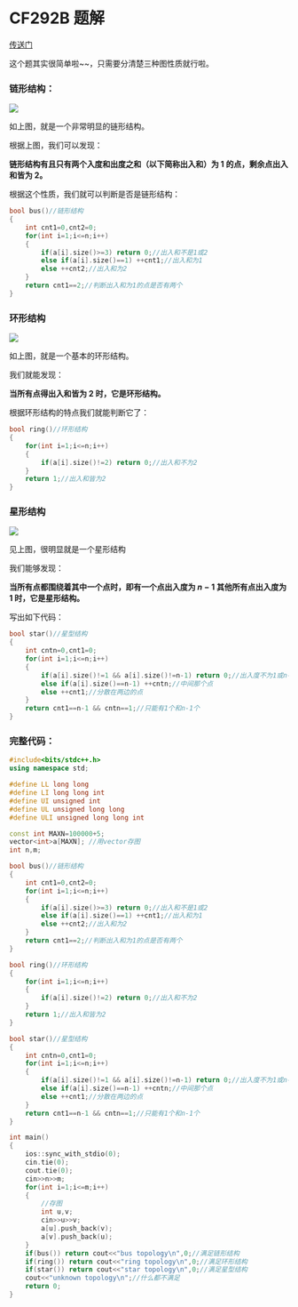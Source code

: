 # CF292B 题解

[传送门](https://www.luogu.com.cn/problem/CF292B)

这个题其实很简单啦~~，只需要分清楚三种图性质就行啦。

### 链形结构：

![](https://cdn.luogu.com.cn/upload/image_hosting/qsrx04hj.png)

如上图，就是一个非常明显的链形结构。

根据上图，我们可以发现：

**链形结构有且只有两个入度和出度之和（以下简称出入和）为 $1$ 的点，剩余点出入和皆为 $2$。**

根据这个性质，我们就可以判断是否是链形结构：

```cpp
bool bus()//链形结构
{
	int cnt1=0,cnt2=0;
	for(int i=1;i<=n;i++)
	{
		if(a[i].size()>=3) return 0;//出入和不是1或2
		else if(a[i].size()==1) ++cnt1;//出入和为1
		else ++cnt2;//出入和为2
	}
	return cnt1==2;//判断出入和为1的点是否有两个
}
```

### 环形结构

![](https://cdn.luogu.com.cn/upload/image_hosting/7cgxt5n7.png)

如上图，就是一个基本的环形结构。

我们就能发现：

**当所有点得出入和皆为 $2$ 时，它是环形结构。**

根据环形结构的特点我们就能判断它了：

```cpp
bool ring()//环形结构
{
	for(int i=1;i<=n;i++)
	{
		if(a[i].size()!=2) return 0;//出入和不为2
	}
	return 1;//出入和皆为2
}
```

### 星形结构

![](https://cdn.luogu.com.cn/upload/image_hosting/bu9sno2y.png)

见上图，很明显就是一个星形结构

我们能够发现：

**当所有点都围绕着其中一个点时，即有一个点出入度为 $n - 1$ 其他所有点出入度为 $1$ 时，它是星形结构。**

写出如下代码：

```cpp
bool star()//星型结构
{
	int cntn=0,cnt1=0;
	for(int i=1;i<=n;i++)
	{
		if(a[i].size()!=1 && a[i].size()!=n-1) return 0;//出入度不为1或n-1
		else if(a[i].size()==n-1) ++cntn;//中间那个点
		else ++cnt1;//分散在两边的点
	}
	return cnt1==n-1 && cntn==1;//只能有1个和n-1个
}
```

### 完整代码：

```cpp
#include<bits/stdc++.h>
using namespace std;

#define LL long long
#define LI long long int
#define UI unsigned int
#define UL unsigned long long
#define ULI unsigned long long int

const int MAXN=100000+5;
vector<int>a[MAXN]; //用vector存图
int n,m;

bool bus()//链形结构
{
	int cnt1=0,cnt2=0;
	for(int i=1;i<=n;i++)
	{
		if(a[i].size()>=3) return 0;//出入和不是1或2
		else if(a[i].size()==1) ++cnt1;//出入和为1
		else ++cnt2;//出入和为2
	}
	return cnt1==2;//判断出入和为1的点是否有两个
}

bool ring()//环形结构
{
	for(int i=1;i<=n;i++)
	{
		if(a[i].size()!=2) return 0;//出入和不为2
	}
	return 1;//出入和皆为2
}

bool star()//星型结构
{
	int cntn=0,cnt1=0;
	for(int i=1;i<=n;i++)
	{
		if(a[i].size()!=1 && a[i].size()!=n-1) return 0;//出入度不为1或n-1
		else if(a[i].size()==n-1) ++cntn;//中间那个点
		else ++cnt1;//分散在两边的点
	}
	return cnt1==n-1 && cntn==1;//只能有1个和n-1个
}

int main()
{
    ios::sync_with_stdio(0);
	cin.tie(0);
	cout.tie(0);
	cin>>n>>m;
	for(int i=1;i<=m;i++)
	{
        //存图
		int u,v;
		cin>>u>>v;
		a[u].push_back(v);
		a[v].push_back(u);
	}
	if(bus()) return cout<<"bus topology\n",0;//满足链形结构
	if(ring()) return cout<<"ring topology\n",0;//满足环形结构
	if(star()) return cout<<"star topology\n",0;//满足星型结构
	cout<<"unknown topology\n";//什么都不满足
    return 0;
}

```